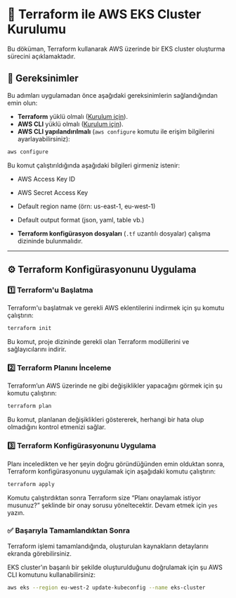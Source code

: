 # 🚀 Terraform ile AWS EKS Cluster Kurulumu 

Bu döküman, Terraform kullanarak AWS üzerinde bir EKS cluster oluşturma sürecini açıklamaktadır.

## 📍 Gereksinimler

Bu adımları uygulamadan önce aşağıdaki gereksinimlerin sağlandığından emin olun:

- **Terraform** yüklü olmalı ([Kurulum için](https://developer.hashicorp.com/terraform/tutorials/aws-get-started/install-cli)).
- **AWS CLI** yüklü olmalı ([Kurulum için](https://docs.aws.amazon.com/cli/latest/userguide/install-cliv2.html)).
- **AWS CLI yapılandırılmalı** (`aws configure` komutu ile erişim bilgilerini ayarlayabilirsiniz):

```sh
aws configure
```

Bu komut çalıştırıldığında aşağıdaki bilgileri girmeniz istenir:

- AWS Access Key ID
- AWS Secret Access Key
- Default region name (örn: us-east-1, eu-west-1)
- Default output format (json, yaml, table vb.)

- **Terraform konfigürasyon dosyaları** (`.tf` uzantılı dosyalar) çalışma dizininde bulunmalıdır.

---

## ⚙️ Terraform Konfigürasyonunu Uygulama

### 1️⃣ **Terraform'u Başlatma**
Terraform'u başlatmak ve gerekli AWS eklentilerini indirmek için şu komutu çalıştırın:

```sh
terraform init
```

Bu komut, proje dizininde gerekli olan Terraform modüllerini ve sağlayıcılarını indirir.

### 2️⃣ **Terraform Planını İnceleme**
Terraform’un AWS üzerinde ne gibi değişiklikler yapacağını görmek için şu komutu çalıştırın:

```sh
terraform plan
```

Bu komut, planlanan değişiklikleri göstererek, herhangi bir hata olup olmadığını kontrol etmenizi sağlar.

### 3️⃣ **Terraform Konfigürasyonunu Uygulama**
Planı inceledikten ve her şeyin doğru göründüğünden emin olduktan sonra, Terraform konfigürasyonunu uygulamak için aşağıdaki komutu çalıştırın:

```sh
terraform apply
```

Komutu çalıştırdıktan sonra Terraform size “Planı onaylamak istiyor musunuz?” şeklinde bir onay sorusu yöneltecektir. Devam etmek için `yes` yazın.

### ✅ **Başarıyla Tamamlandıktan Sonra**
Terraform işlemi tamamlandığında, oluşturulan kaynakların detaylarını ekranda görebilirsiniz.

EKS cluster’ın başarılı bir şekilde oluşturulduğunu doğrulamak için şu AWS CLI komutunu kullanabilirsiniz:

```sh
aws eks --region eu-west-2 update-kubeconfig --name eks-cluster
```



